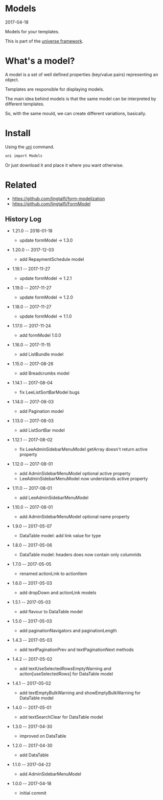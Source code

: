 Models
===========
2017-04-18



Models for your templates.


This is part of the [universe framework](https://github.com/karayabin/universe-snapshot).





What's a model?
===========

A model is a set of well defined properties (key/value pairs) representing an object.

Templates are responsible for displaying models.

The main idea behind models is that the same model can be interpreted by different templates.

So, with the same mould, we can create different variations, basically.






Install
==========
Using the [uni](https://github.com/lingtalfi/universe-naive-importer) command.
```bash
uni import Models
```

Or just download it and place it where you want otherwise.






Related
=========
- https://github.com/lingtalfi/form-modelization
- https://github.com/lingtalfi/FormModel



History Log
------------------
    
- 1.21.0 -- 2018-01-18

    - update formModel -> 1.3.0
    
- 1.20.0 -- 2017-12-03

    - add RepaymentSchedule model
    
- 1.19.1 -- 2017-11-27

    - update formModel -> 1.2.1
    
- 1.19.0 -- 2017-11-27

    - update formModel -> 1.2.0
    
- 1.18.0 -- 2017-11-27

    - update formModel -> 1.1.0
    
- 1.17.0 -- 2017-11-24

    - add formModel 1.0.0
    
- 1.16.0 -- 2017-11-15

    - add ListBundle model
    
- 1.15.0 -- 2017-08-26

    - add Breadcrumbs model
    
- 1.14.1 -- 2017-08-04

    - fix LeeListSortBarModel bugs
    
- 1.14.0 -- 2017-08-03

    - add Pagination model
    
- 1.13.0 -- 2017-08-03

    - add ListSortBar model
    
- 1.12.1 -- 2017-08-02

    - fix LeeAdminSidebarMenuModel getArray doesn't return active property
    
- 1.12.0 -- 2017-08-01

    - add AdminSidebarMenuModel optional active property
    - LeeAdminSidebarMenuModel now understands active property 
    
- 1.11.0 -- 2017-08-01

    - add LeeAdminSidebarMenuModel
    
- 1.10.0 -- 2017-08-01

    - add AdminSidebarMenuModel optional name property

- 1.9.0 -- 2017-05-07

    - DataTable model: add link value for type 
    
- 1.8.0 -- 2017-05-06

    - DataTable model: headers does now contain only columnIds 
    
- 1.7.0 -- 2017-05-05

    - renamed actionLink to actionItem
    
- 1.6.0 -- 2017-05-03

    - add dropDown and actionLink models
    
- 1.5.1 -- 2017-05-03

    - add flavour to DataTable model
    
- 1.5.0 -- 2017-05-03

    - add paginationNavigators and paginationLength
    
- 1.4.3 -- 2017-05-03

    - add textPaginationPrev and textPaginationNext methods
    
- 1.4.2 -- 2017-05-02

    - add textUseSelectedRowsEmptyWarning and action\[useSelectedRows] for DataTable model
    
- 1.4.1 -- 2017-05-02

    - add textEmptyBulkWarning and showEmptyBulkWarning for DataTable model
    
- 1.4.0 -- 2017-05-01

    - add textSearchClear for DataTable model 
    
- 1.3.0 -- 2017-04-30

    - improved on DataTable
    
- 1.2.0 -- 2017-04-30

    - add DataTable
    
- 1.1.0 -- 2017-04-22

    - add AdminSidebarMenuModel
    
- 1.0.0 -- 2017-04-18

    - initial commit